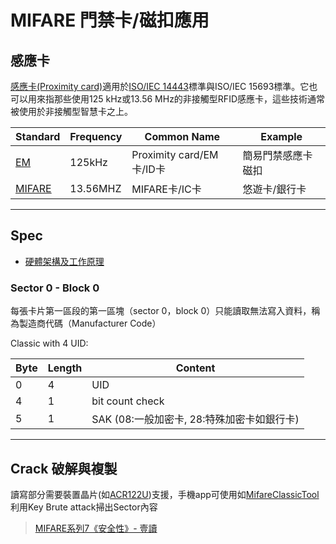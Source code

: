 # MIFARE 門禁卡/磁扣應用

## 感應卡

[感應卡(Proximity card)](https://zh.wikipedia.org/zh-tw/%E6%84%9F%E5%BA%94%E5%8D%A1)適用於[ISO/IEC 14443](https://zh.wikipedia.org/zh-tw/ISO/IEC_14443)標準與ISO/IEC 15693標準。它也可以用來指那些使用125 kHz或13.56 MHz的非接觸型RFID感應卡，這些技術通常被使用於非接觸型智慧卡之上。

|Standard|Frequency|Common Name|Example|
|---|---|---|---|
|[EM](https://en.wikipedia.org/wiki/EM_Microelectronic)|125kHz|Proximity card/EM卡/ID卡|簡易門禁感應卡磁扣|
|[MIFARE](https://zh.wikipedia.org/wiki/MIFARE)|13.56MHZ|MIFARE卡/IC卡|悠遊卡/銀行卡|

---

## Spec

- [硬體架構及工作原理](https://zh.wikipedia.org/wiki/MIFARE#%E7%A1%AC%E9%AB%94%E6%9E%B6%E6%A7%8B%E5%8F%8A%E5%B7%A5%E4%BD%9C%E5%8E%9F%E7%90%86)

### Sector 0 - Block 0

每張卡片第一區段的第一區塊（sector 0，block 0）只能讀取無法寫入資料，稱為製造商代碼（Manufacturer Code）

Classic with 4 UID:

|Byte|Length|Content|
|---|---|---|
|0|4|UID|
|4|1|bit count check|
|5|1|SAK (08:一般加密卡, 28:特殊加密卡如銀行卡)|

---

## Crack 破解與複製

讀寫部分需要裝置晶片(如[ACR122U](https://wiki.archlinux.org/title/Touchatag_RFID_Reader))支援，手機app可使用如[MifareClassicTool](https://github.com/ikarus23/MifareClassicTool)利用Key Brute attack掃出Sector內容

> [MIFARE系列7《安全性》- 壹讀](https://read01.com/J06JPK.html#.Y5VYxXZBybg)
